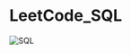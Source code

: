 # LeetCode_SQL
![SQL](https://img.shields.io/badge/SQL-003B57?style=flat&logo=sqlite&logoColor=white)
